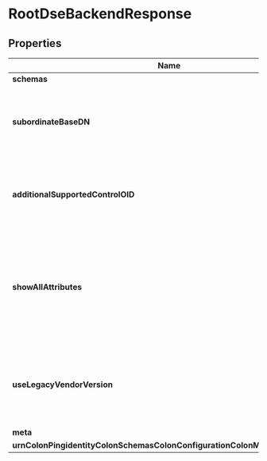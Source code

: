 

# RootDseBackendResponse


## Properties

| Name | Type | Description | Notes |
|------------ | ------------- | ------------- | -------------|
|**schemas** | **List&lt;EnumrootDseBackendSchemaUrn&gt;** |  |  [optional] |
|**subordinateBaseDN** | **List&lt;String&gt;** | Specifies the set of base DNs used for singleLevel, wholeSubtree, and subordinateSubtree searches based at the root DSE. |  [optional] |
|**additionalSupportedControlOID** | **List&lt;String&gt;** | Specifies an additional OID that should appear in the list of supportedControl values in the server&#39;s root DSE. |  [optional] |
|**showAllAttributes** | **Boolean** | Indicates whether all attributes in the root DSE are to be treated like user attributes (and therefore returned to clients by default) regardless of the Directory Server schema configuration. |  |
|**useLegacyVendorVersion** | **Boolean** | Indicates whether the server&#39;s root DSE should reflect current or legacy values for the vendorName and vendorVersion attributes. |  [optional] |
|**meta** | [**MetaMeta**](MetaMeta.md) |  |  [optional] |
|**urnColonPingidentityColonSchemasColonConfigurationColonMessagesColon20** | [**MetaUrnPingidentitySchemasConfigurationMessages20**](MetaUrnPingidentitySchemasConfigurationMessages20.md) |  |  [optional] |



